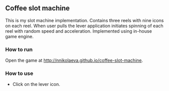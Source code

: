 ## Coffee slot machine

This is my slot machine implementation. Contains three reels with nine icons on each reel. When user pulls the lever application initiates spinning of each reel with random speed and acceleration. Implemented using in-house game engine.

### How to run

Open the game at http://nnikolaeva.github.io/coffee-slot-machine.

### How to use

* Click on the lever icon.